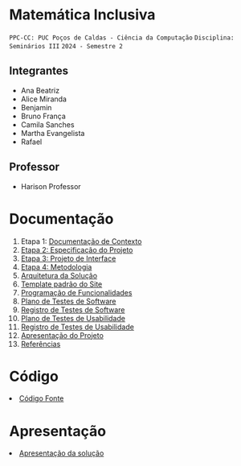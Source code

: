 # Matemática Inclusiva

`PPC-CC: PUC Poços de Caldas - Ciência da Computação`
`Disciplina: Seminários III`
`2024 - Semestre 2`

## Integrantes

- Ana Beatriz
- Alice Miranda
- Benjamin 
- Bruno França
- Camila Sanches
- Martha Evangelista
- Rafael

## Professor

- Harison Professor
  
# Documentação

<ol>
<li>Etapa 1: <a href="docs/1-Documentação de Contexto.md"> Documentação de Contexto</a></li>
<li><a href="docs/2-Especificação do Projeto.md"> Etapa 2: Especificação do Projeto</a></li>
<li><a href="docs/3-Projeto de Interface.md"> Etapa 3: Projeto de Interface</a></li>
<li><a href="docs/4-Metodologia.md"> Etapa 4: Metodologia</a></li>
<li><a href="docs/5-Arquitetura da Solução.md"> Arquitetura da Solução</a></li>
<li><a href="docs/6-Template padrão do Site.md"> Template padrão do Site</a></li>
<li><a href="docs/7-Programação de Funcionalidades.md"> Programação de Funcionalidades</a></li>
<li><a href="docs/8-Plano de Testes de Software.md"> Plano de Testes de Software</a></li>
<li><a href="docs/9-Registro de Testes de Software.md"> Registro de Testes de Software</a></li>
<li><a href="docs/10-Plano de Testes de Usabilidade.md"> Plano de Testes de Usabilidade</a></li>
<li><a href="docs/11-Registro de Testes de Usabilidade.md"> Registro de Testes de Usabilidade</a></li>
<li><a href="docs/12-Apresentação do Projeto.md"> Apresentação do Projeto</a></li>
<li><a href="docs/13-Referências.md"> Referências</a></li>
</ol>

# Código

<li><a href="src/README.md"> Código Fonte</a></li>

# Apresentação

<li><a href="presentation/README.md"> Apresentação da solução</a></li>
